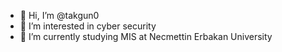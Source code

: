 - 👋 Hi, I’m @takgun0
- 👀 I’m interested in cyber security
- 🌱 I’m currently studying MIS at Necmettin Erbakan University
